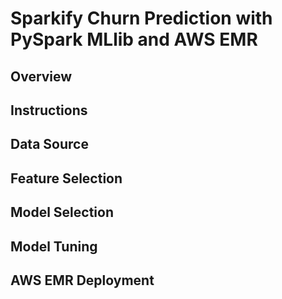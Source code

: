 # Sparkify Churn Prediction with PySpark MLlib and AWS EMR
## Overview

## Instructions

## Data Source

## Feature Selection

## Model Selection

## Model Tuning

## AWS EMR Deployment


